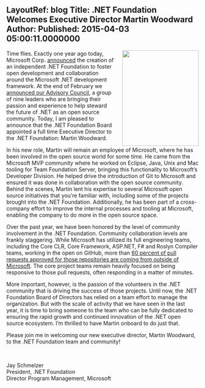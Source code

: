 LayoutRef: blog
Title: .NET Foundation Welcomes Executive Director Martin Woodward
Author: 
Published: 2015-04-03 05:00:11.0000000
---
<p><a href="https://www.dotnetfoundation.org/Media/Default/Images/MartinW.jpg"><img width="200" height="250" style="float: right; padding-left: 20px;" alt="" src="https://www.dotnetfoundation.org/Media/Default/Images/MartinW.jpg" /></a>Time flies. Exactly one year ago today, Microsoft Corp. <a href="http://www.dotnetfoundation.org/blog/net-foundation-established-to-foster-open-development">announced</a> the creation of an independent .NET Foundation to foster open development and collaboration around the Microsoft .NET development framework. At the end of February we <a href="http://www.dotnetfoundation.org/blog/welcoming-the-newly-minted-advisory-net-foundation-advisory-council-members">announced our Advisory Council</a>, a group of nine leaders who are bringing their passion and experience to help steward the future of .NET as an open source community. Today, I am pleased to announce that the .NET Foundation Board appointed a full time Executive Director to the .NET Foundation: Martin Woodward.</p>

<p>In his new role, Martin will remain an employee of Microsoft, where he has been involved in the open source world for some time. He came from the Microsoft MVP community where he worked on Eclipse, Java, Unix and Mac tooling for Team Foundation Server, bringing this functionality to Microsoft&rsquo;s Developer Division. He helped drive the introduction of Git to Microsoft and ensured it was done in collaboration with the open source community. Behind the scenes, Martin lent his expertise to several Microsoft open source initiatives that you&rsquo;re familiar with, including some of the projects brought into the .NET Foundation. Additionally, he has been part of a cross-company effort to improve the internal processes and tooling at Microsoft, enabling the company to do more in the open source space.</p>

<p>Over the past year, we have been honored by the level of community involvement in the .NET Foundation. Community collaboration levels are frankly staggering. While Microsoft has utilized its full engineering teams, including the Core CLR, Core Framework, ASP.NET, F# and Roslyn Compiler teams, working in the open on GitHub, more than <a href="https://twitter.com/DotNet/status/578933457914466304">60 percent of pull requests approved for those repositories are coming from outside of Microsoft</a>. The core project teams remain heavily focused on being responsive to those pull requests, often responding in a matter of minutes.</p>

<p>More important, however, is the passion of the volunteers in the .NET community that is driving the success of those projects. Until now, the .NET Foundation Board of Directors has relied on a team effort to manage the organization. But with the scale of activity that we have seen in the last year, it is time to bring someone to the team who can be fully dedicated to ensuring the rapid growth and continued innovation of the .NET open source ecosystem. I&rsquo;m thrilled to have Martin onboard to do just that.</p>

<p>Please join me in welcoming our new executive director, Martin Woodward, to the .NET Foundation team and community!</p>

<p>&nbsp;</p>

<p>Jay Schmelzer<br />President, .NET Foundation<br />Director Program Management, Microsoft</p>
